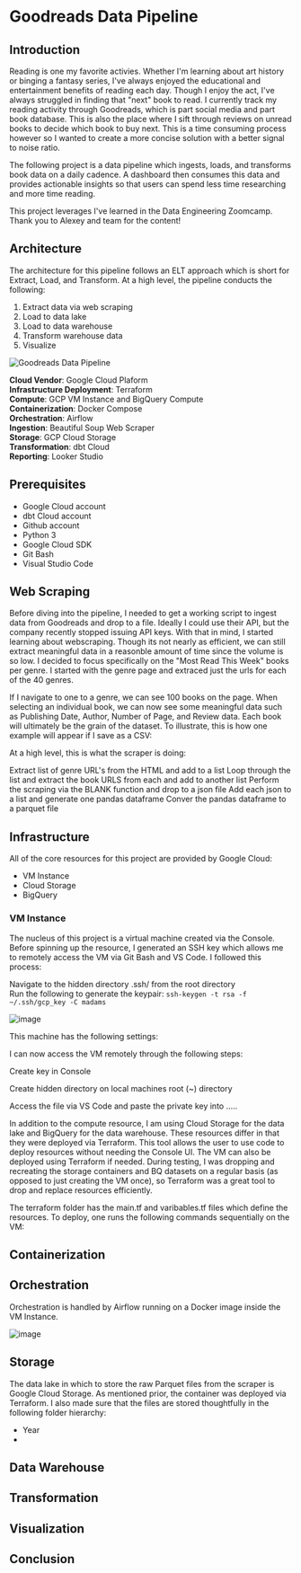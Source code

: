 # Goodreads Data Pipeline

## Introduction
Reading is one my favorite activies. Whether I'm learning about art history or binging a fantasy series, I've always enjoyed the educational and entertainment benefits of reading each day. Though I enjoy the act, I've always struggled in finding that "next" book to read. I currently track my reading activity through Goodreads, which is part social media and part book database. This is also the place where I sift through reviews on unread books to decide which book to buy next. This is a time consuming process however so I wanted to create a more concise solution with a better signal to noise ratio. 

The following project is a data pipeline which ingests, loads, and transforms book data on a daily cadence. A dashboard then consumes this data and provides actionable insights so that users can spend less time researching and more time reading.

This project leverages I've learned in the Data Engineering Zoomcamp. Thank you to Alexey and team for the content!

## Architecture
The architecture for this pipeline follows an ELT approach which is short for Extract, Load, and Transform. At a high level, the pipeline conducts the following:
1. Extract data via web scraping
2. Load to data lake
3. Load to data warehouse
4. Transform warehouse data
5. Visualize


![Goodreads Data Pipeline](https://github.com/user-attachments/assets/4c38c82c-8b21-4ae9-9bc2-8b7f7bca286f)

**Cloud Vendor**: Google Cloud Plaform <br />
**Infrastructure Deployment**: Terraform <br />
**Compute**: GCP VM Instance and BigQuery Compute <br />
**Containerization**: Docker Compose <br />
**Orchestration**: Airflow <br />
**Ingestion**: Beautiful Soup Web Scraper <br />
**Storage**: GCP Cloud Storage <br />
**Transformation**: dbt Cloud <br />
**Reporting**: Looker Studio <br />


## Prerequisites

- Google Cloud account
- dbt Cloud account
- Github account
- Python 3
- Google Cloud SDK
- Git Bash
- Visual Studio Code

## Web Scraping

Before diving into the pipeline, I needed to get a working script to ingest data from Goodreads and drop to a file. Ideally I could use their API, but the company recently stopped issuing API keys. With that in mind, I started learning about webscraping. Though its not nearly as efficient, we can still extract meaningful data in a reasonble amount of time since the volume is so low. I decided to focus specifically on the "Most Read This Week" books per genre. I started with the genre page and extraced just the urls for each of the 40 genres.

If I navigate to one to a genre, we can see 100 books on the page. When selecting an individual book, we can now see some meaningful data such as Publishing Date, Author, Number of Page, and Review data. Each book will ultimately be the grain of the dataset. To illustrate, this is how one example will appear if I save as a CSV:





At a high level, this is what the scraper is doing:

Extract list of genre URL's from the HTML and add to a list
Loop through the list and extract the book URLS from each and add to another list
Perform the scraping via the BLANK function and drop to a json file
Add each json to a list and generate one pandas dataframe
Conver the pandas dataframe to a parquet file



## Infrastructure

All of the core resources for this project are provided by Google Cloud: <br />
- VM Instance  <br />
- Cloud Storage <br />
- BigQuery  <br />

### VM Instance

The nucleus of this project is a virtual machine created via the Console. Before spinning up the resource, I generated an SSH key which allows me to remotely access the VM via Git Bash and VS Code. I followed this process:

Navigate to the hidden directory .ssh/ from the root directory  <br />
Run the following to generate the keypair: `ssh-keygen -t rsa -f ~/.ssh/gcp_key -C madams`  <br />

![image](https://github.com/user-attachments/assets/943d24b6-927e-43e6-9617-7bc64551c3f8)


This machine has the following settings:



I can now access the VM remotely through the following steps:

Create key in Console

Create hidden directory on local machines root (~) directory

Access the file via VS Code and paste the private key into .....





In addition to the compute resource, I am using Cloud Storage for the data lake and BigQuery for the data warehouse. These resources differ in that they were deployed via Terraform. This tool allows the user to use code to deploy resources without needing the Console UI. The VM can also be deployed using Terraform if needed. During testing, I was dropping and recreating the storage containers and BQ datasets on a regular basis (as opposed to just creating the VM once), so Terraform was a great tool to drop and replace resources efficiently.

The terraform folder has the main.tf and varibables.tf files which define the resources. To deploy, one runs the following commands sequentially on the VM: <br />





## Containerization









## Orchestration

Orchestration is handled by Airflow running on a Docker image inside the VM Instance. 

![image](https://github.com/user-attachments/assets/e0ebd828-afab-4152-bfc2-ec4930236100)


## Storage

The data lake in which to store the raw Parquet files from the scraper is Google Cloud Storage. As mentioned prior, the container was deployed via Terraform. I also made sure that the files are stored thoughtfully in the following folder hierarchy:

- Year
- 


## Data Warehouse 

## Transformation

## Visualization

## Conclusion
